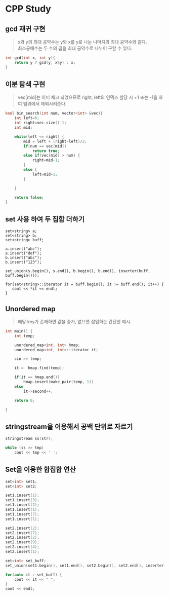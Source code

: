 # CPP Study

## gcd 재귀 구현
> x와 y의 최대 공약수는 y와 x를 y로 나눈 나머지의 최대 공약수와 같다.   
> 최소공배수는 두 수의 곱을 최대 공약수로 나누어 구할 수 있다.
```cpp
int gcd(int x, int y){
	return y ? gcd(y, x%y) : x;
}
```

## 이분 탐색 구현
> vec[mid]는 이미 체크 되었으므로 right, left의 인덱스 할당 시
> +1 또는 -1을 하여 범위에서 제외시켜준다.

```cpp
bool bin_search(int num, vector<int> &vec){
	int left=0;
	int right=vec.size()-1;
	int mid;

	while(left <= right) {
		mid = left + (right-left)/2;
		if(num == vec[mid])
			return true;
		else if(vec[mid] > num) {
			right=mid-1;
		}
		else {
			left=mid+1;
		}

	}

	return false;
}
```

## set 사용 하여 두 집합 더하기

```
set<string> a;
set<string> b;
set<string> buff;

a.insert("abc");
a.insert("def");
b.insert("abc");
b.insert("123");

set_union(s.begin(), s.end(), b.begin(), b.end(), inserter(buff, buff.begin()));

for(set<string>::iterator it = buff.begin(); it != buff.end(); it++) {
   cout << *it << endl;
}
```

## Unordered map
> 해당 key가 존재하면 값을 증가, 없으면 삽입하는 간단한 예시.
```cpp
int main() {
	int temp;

	unordered_map<int, int> hmap;
	unordered_map<int, int>::iterator it;

	cin >> temp;

	it =  hmap.find(temp); 

	if(it == hmap.end())
		hmap.insert(make_pair(temp, 1)) 
	else
		it->second++;

	return 0;

}
```

## stringstream을 이용해서 공백 단위로 자르기
```cpp
stringstream ss(str);

while (ss >> tmp) 
    cout << tmp << ' ';
```

## Set을 이용한 합집합 연산
```cpp
set<int> set1;
set<int> set2;

set1.insert(1);
set1.insert(3);
set1.insert(2);
set1.insert(1);
set1.insert(7);
set1.insert(1);

set2.insert(2);
set2.insert(7);
set2.insert(2);
set2.insert(9);
set2.insert(4);
set2.insert(1);

set<int> set_buff;
set_union(set1.begin(), set1.end(), set2.begin(), set2.end(), inserter(set_buff, set_buff.begin()));

for(auto it : set_buff) {
    cout << it << " ";
}
cout << endl;
```
